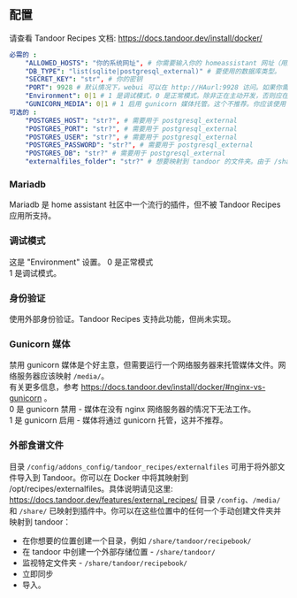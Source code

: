 ## 配置

请查看 Tandoor Recipes 文档: https://docs.tandoor.dev/install/docker/

```yaml
必需的 :
    "ALLOWED_HOSTS": "你的系统网址", # 你需要输入你的 homeassistant 网址（用逗号分隔，不带空格），以允许流量进入
    "DB_TYPE": "list(sqlite|postgresql_external)" # 要使用的数据库类型。
    "SECRET_KEY": "str", # 你的密钥
    "PORT": 9928 # 默认情况下，webui 可以在 http://HAurl:9928 访问。如果你需要更改端口，应该只通过这个选项进行，而不是在应用内更改
    "Environment": 0|1 # 1 是调试模式，0 是正常模式。除非正在主动开发，否则应在正常模式下运行。
    "GUNICORN_MEDIA": 0|1 # 1 启用 gunicorn 媒体托管。这个不推荐。你应该使用 nginx 服务器来托管你的媒体 - 参见文档。
可选的 :
    "POSTGRES_HOST": "str?", # 需要用于 postgresql_external
    "POSTGRES_PORT": "str?", # 需要用于 postgresql_external
    "POSTGRES_USER": "str?", # 需要用于 postgresql_external
    "POSTGRES_PASSWORD": "str?", # 需要用于 postgresql_external
    "POSTGRES_DB": "str?" # 需要用于 postgresql_external
    "externalfiles_folder": "str?" # 想要映射到 tandoor 的文件夹。由于 /share/ 和 /media/ 已经映射，因此不需要这个文件夹。如果该文件夹不存在，将会被创建。
```
### Mariadb
Mariadb 是 home assistant 社区中一个流行的插件，但不被 Tandoor Recipes 应用所支持。

### 调试模式
这是 "Environment" 设置。
0 是正常模式  
1 是调试模式。

### 身份验证
使用外部身份验证。Tandoor Recipes 支持此功能，但尚未实现。

### Gunicorn 媒体
禁用 gunicorn 媒体是个好主意，但需要运行一个网络服务器来托管媒体文件。网络服务器应该映射 `/media/`。  
有关更多信息，参考 https://docs.tandoor.dev/install/docker/#nginx-vs-gunicorn 。  
0 是 gunicorn 禁用 - 媒体在没有 nginx 网络服务器的情况下无法工作。  
1 是 gunicorn 启用 - 媒体将通过 gunicorn 托管，这并不推荐。

### 外部食谱文件

目录 `/config/addons_config/tandoor_recipes/externalfiles` 可用于将外部文件导入到 Tandoor。你可以在 Docker 中将其映射到 /opt/recipes/externalfiles。具体说明请见这里: https://docs.tandoor.dev/features/external_recipes/
目录 `/config`、`/media/` 和 `/share/` 已映射到插件中。你可以在这些位置中的任何一个手动创建文件夹并映射到 tandoor：
- 在你想要的位置创建一个目录，例如 `/share/tandoor/recipebook/`
- 在 tandoor 中创建一个外部存储位置 - `/share/tandoor/`
- 监视特定文件夹 - `/share/tandoor/recipebook/`
- 立即同步
- 导入。